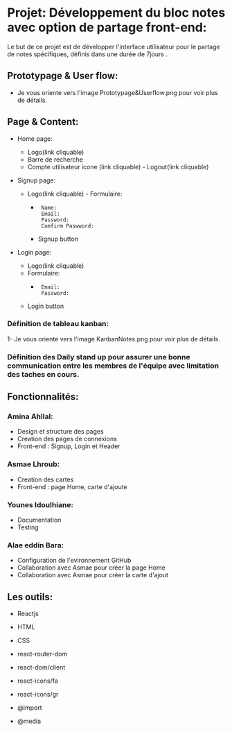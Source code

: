 
# Projet: Développement du bloc notes avec option de partage front-end:
Le but de ce projet est de développer l'interface utilisateur pour le partage de notes spécifiques, définis dans une durée de 7jours .

## Prototypage & User flow: 
- Je vous oriente vers l'image Prototypage&Userflow.png pour voir plus de détails.  

## Page & Content:
- Home page:  
     - Logo(link cliquable)
     - Barre de recherche 
     - Compte utilisateur icone (link cliquable)
      - Logout(link cliquable)

- Signup page: 
     - Logo(link cliquable)
      - Formulaire:  
        -      Name:
               Email:
               Password:
               Comfirm Paswword:
       - Signup button

- Login page: 
    - Logo(link cliquable)
    - Formulaire: 
        -      Email:
               Password:
     - Login button

### Définition de tableau kanban:
1- Je vous oriente vers l'image KanbanNotes.png pour voir plus de détails.

### Définition des Daily stand up pour assurer une bonne communication entre les membres de l'équipe avec limitation des taches en cours.

## Fonctionnalités:

### Amina Ahllal: 
- Design et structure des pages
- Creation des pages de connexions
- Front-end : Signup, Login et Header

### Asmae Lhroub:
- Creation des cartes
- Front-end : page Home, carte d'ajoute

### Younes Idoulhiane:
- Documentation
- Testing

### Alae eddin Bara:
- Configuration de l'evironnement GitHub
- Collaboration avec Asmae pour créer la page Home
- Collaboration avec Asmae pour créer la carte d'ajout

## Les outils:

- Reactjs

- HTML

- CSS

- react-router-dom

- react-dom/client

- react-icons/fa

- react-icons/gr

- @import

- @media
